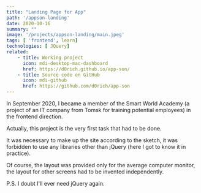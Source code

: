 ```yaml
---
title: "Landing Page for App"
path: '/appson-landing'
date: 2020-10-16
summary: ""
image: '/projects/appson-landing/main.jpeg'
tags: [ 'frontend', learn]
technologies: [ JQuery]
related:
    - title: Working project
      icon: mdi-desktop-mac-dashboard
      href: https://d0rich.github.io/app-son/
    - title: Source code on GitHub
      icon: mdi-github
      href: https://github.com/d0rich/app-son
---
```

In September 2020, I became a member of the Smart World Academy 
(a project of an IT company from Tomsk for training potential employees) 
in the frontend direction.

Actually, this project is the very first task that had to be done.

It was necessary to make up the site according to the sketch, it was 
forbidden to use any libraries other than jQuery (here I got to know it in practice).

Of course, the layout was provided only for the average 
computer monitor, the layout for other screens had to be invented independently.

P.S. I doubt I'll ever need jQuery again.
